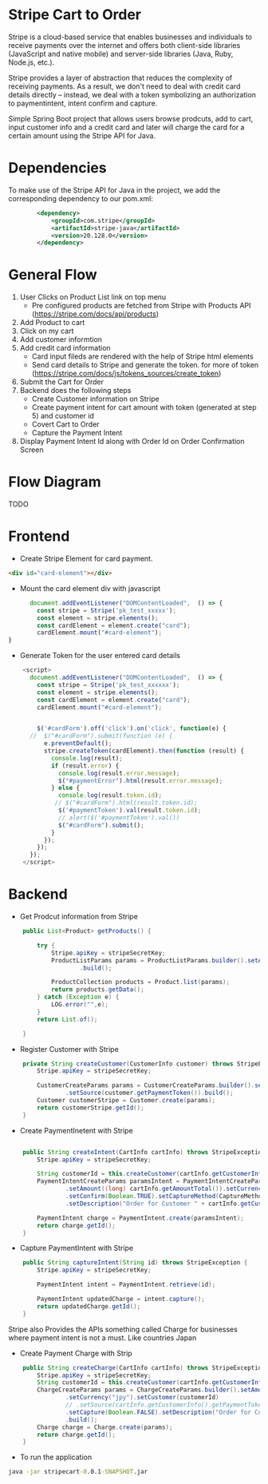# Stripe Cart to Order

Stripe is a cloud-based service that enables businesses and individuals to receive payments over the internet and offers both client-side libraries (JavaScript and native mobile) and server-side libraries (Java, Ruby, Node.js, etc.).

Stripe provides a layer of abstraction that reduces the complexity of receiving payments. As a result, we don't need to deal with credit card details directly – instead, we deal with a token symbolizing an authorization to paymentintent, intent confirm and capture.

Simple Spring Boot project that allows users browse prodcuts, add to cart, input customer info and a credit card and later will charge the card for a certain amount using the Stripe API for Java.

# Dependencies

To make use of the Stripe API for Java in the project, we add the corresponding dependency to our pom.xml:

```xml
		<dependency>
			<groupId>com.stripe</groupId>
			<artifactId>stripe-java</artifactId>
			<version>20.128.0</version>
		</dependency>
```

# General Flow

1. User Clicks on Product List link on top menu
   - Pre configured products are fetched from Stripe with Products API (https://stripe.com/docs/api/products)
2. Add Product to cart
3. Click on my cart
4. Add customer informtion
5. Add credit card information
   - Card input fileds are rendered with the help of Stripe html elements
   - Send card details to Stripe and generate the token. for more of token (https://stripe.com/docs/js/tokens_sources/create_token)
6. Submit the Cart for Order
7. Backend does the following steps
   - Create Customer information on Stripe
   - Create payment intent for cart amount with token (generated at step 5) and customer id
   - Covert Cart to Order
   - Capture the Payment Intent
8. Display Payment Intent Id along with Order Id on Order Confirmation Screen

# Flow Diagram

TODO

# Frontend

- Create Stripe Element for card payment.

```html
<div id="card-element"></div>
```

- Mount the card element div with javascript

```js
      document.addEventListener("DOMContentLoaded",  () => {
        const stripe = Stripe('pk_test_xxxxx');
        const element = stripe.elements();
        const cardElement = element.create("card");
        cardElement.mount("#card-element");
}
```

- Generate Token for the user entered card details

```js
    <script>
      document.addEventListener("DOMContentLoaded",  () => {
        const stripe = Stripe('pk_test_xxxxxx');
        const element = stripe.elements();
        const cardElement = element.create("card");
        cardElement.mount("#card-element");


        $('#cardForm').off('click').on('click', function(e) {
      //  $("#cardForm").submit(function (e) {
          e.preventDefault();
          stripe.createToken(cardElement).then(function (result) {
            console.log(result);
            if (result.error) {
              console.log(result.error.message);
              $("#paymentError").html(result.error.message);
            } else {
              console.log(result.token.id);
             // $("#cardForm").html(result.token.id);
              $('#paymentToken').val(result.token.id);
              // alert($('#paymentToken').val())
              $("#cardForm").submit();
            }
          });
        });
      });
    </script>

```

# Backend

- Get Prodcut information from Stripe

```java
	public List<Product> getProducts() {

		try {
			Stripe.apiKey = stripeSecretKey;
			ProductListParams params = ProductListParams.builder().setActive(Boolean.TRUE).setLimit(Long.valueOf(3))
					.build();

			ProductCollection products = Product.list(params);
			return products.getData();
		} catch (Exception e) {
			LOG.error("",e);
		}
		return List.of();

	}
```

- Register Customer with Stripe

```java
	private String createCustomer(CustomerInfo customer) throws StripeException {
		Stripe.apiKey = stripeSecretKey;

		CustomerCreateParams params = CustomerCreateParams.builder().setEmail(customer.getEmail())
				.setSource(customer.getPaymentToken()).build();
		Customer customerStripe = Customer.create(params);
		return customerStripe.getId();
	}

```

- Create PaymentInetent with Stripe

```java

	public String createIntent(CartInfo cartInfo) throws StripeException {
		Stripe.apiKey = stripeSecretKey;

		String customerId = this.createCustomer(cartInfo.getCustomerInfo());
		PaymentIntentCreateParams paramsIntent = PaymentIntentCreateParams.builder()
				.setAmount((long) cartInfo.getAmountTotal()).setCurrency("jpy").setCustomer(customerId)
				.setConfirm(Boolean.TRUE).setCaptureMethod(CaptureMethod.MANUAL)
				.setDescription("Order for Customer " + cartInfo.getCustomerInfo().getEmail()).build();

		PaymentIntent charge = PaymentIntent.create(paramsIntent);
		return charge.getId();
	}

```

- Capture PaymentIntent with Stripe

```java
	public String captureIntent(String id) throws StripeException {
		Stripe.apiKey = stripeSecretKey;

		PaymentIntent intent = PaymentIntent.retrieve(id);

		PaymentIntent updatedCharge = intent.capture();
		return updatedCharge.getId();
	}
```

Stripe also Provides the APIs something called Charge for businesses where payment intent is not a must. Like countries Japan

- Create Payment Charge with Strip

```java
	public String createCharge(CartInfo cartInfo) throws StripeException {
		Stripe.apiKey = stripeSecretKey;
		String customerId = this.createCustomer(cartInfo.getCustomerInfo());
		ChargeCreateParams params = ChargeCreateParams.builder().setAmount((long) cartInfo.getAmountTotal())
				.setCurrency("jpy").setCustomer(customerId)
				// .setSource(cartInfo.getCustomerInfo().getPaymentToken())
				.setCapture(Boolean.FALSE).setDescription("Order for Customer " + cartInfo.getCustomerInfo().getEmail())
				.build();
		Charge charge = Charge.create(params);
		return charge.getId();
	}

```

- To run the application

```cmd
java -jar stripecart-0.0.1-SNAPSHOT.jar
```
